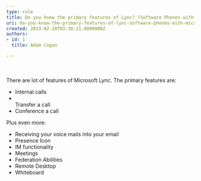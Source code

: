 ```yaml
---
type: rule
title: Do you know the primary features of Lync? (Software Phones with Microsoft Lync)
uri: do-you-know-the-primary-features-of-lync-software-phones-with-microsoft-lync
created: 2013-02-28T03:38:21.0000000Z
authors:
- id: 1
  title: Adam Cogan

---
```


 <br><br>There are lot of features of Microsoft Lync. The primary features are: 
- Internal calls
- <br>Transfer a call
- Conference a call


Plus even more:

- Receiving your voice mails into your email
- Presence Icon
- IM functionality
- Meetings
- Federation Abilities
- Remote Desktop
- Whiteboard


